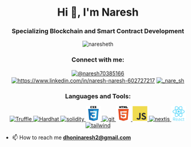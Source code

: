 <h1 align="center">Hi 👋, I'm Naresh</h1>
<h3 align="center">Specializing Blockchain and Smart Contract Development</h3>
<!-- <img align="right" alt="coding" width="2000" height="350" src="https://disruptiveinvesting.io/wp-content/uploads/2021/06/Simple-Work-Blog-Banner.jpg"> -->

<p align="center"> <img src="https://komarev.com/ghpvc/?username=naresheth&label=Profile%20views&color=0e75b6&style=flat" alt="naresheth" /> </p>

<!-- <p align="left"> <a href="https://github.com/ryo-ma/github-profile-trophy"><img src="https://github-profile-trophy.vercel.app/?username=naresheth" alt="naresheth" /></a> </p> -->




<h3 align="center">Connect with me:</h3>
<p align="center">
<a href="https://twitter.com/@naresh70385166" target="blank"><img align="center" src="https://raw.githubusercontent.com/rahuldkjain/github-profile-readme-generator/master/src/images/icons/Social/twitter.svg" alt="@naresh70385166" height="30" width="40" /></a>
<a href="https://linkedin.com/in/https://www.linkedin.com/in/naresh-naresh-602727217" target="blank"><img align="center" src="https://raw.githubusercontent.com/rahuldkjain/github-profile-readme-generator/master/src/images/icons/Social/linked-in-alt.svg" alt="https://www.linkedin.com/in/naresh-naresh-602727217" height="30" width="40" /></a>
<a href="https://instagram.com/_nare_sh" target="blank"><img align="center" src="https://raw.githubusercontent.com/rahuldkjain/github-profile-readme-generator/master/src/images/icons/Social/instagram.svg" alt="_nare_sh" height="30" width="40" /></a>
</p>

<h3 align="center">Languages and Tools:</h3>
<p align="center"> <a href="https://trufflesuite.com/" target="_blank" rel="noreferrer"><img src="https://trufflesuite.com/assets/logo.png" alt="Truffle" width="40" height="40"/> </a>    <a href="https://hardhat.org/" target="_blank" rel="noreferrer"><img src="https://seeklogo.com/images/H/hardhat-logo-888739EBB4-seeklogo.com.png" alt="Hardhat" width="40" height="40"/> </a>  <a href="https://docs.soliditylang.org/en/v0.8.17/" target="_blank" rel="noreferrer"><img src="https://docs.soliditylang.org/en/v0.8.17/_static/logo.svg" alt="solidity" width="40" height="40"/> </a> <a href="https://www.w3schools.com/css/" target="_blank" rel="noreferrer"> <img src="https://raw.githubusercontent.com/devicons/devicon/master/icons/css3/css3-original-wordmark.svg" alt="css3" width="40" height="40"/> </a> <a href="https://git-scm.com/" target="_blank" rel="noreferrer"> <img src="https://www.vectorlogo.zone/logos/git-scm/git-scm-icon.svg" alt="git" width="40" height="40"/> </a> <a href="https://www.w3.org/html/" target="_blank" rel="noreferrer"> <img src="https://raw.githubusercontent.com/devicons/devicon/master/icons/html5/html5-original-wordmark.svg" alt="html5" width="40" height="40"/> </a> <a href="https://developer.mozilla.org/en-US/docs/Web/JavaScript" target="_blank" rel="noreferrer"> <img src="https://raw.githubusercontent.com/devicons/devicon/master/icons/javascript/javascript-original.svg" alt="javascript" width="40" height="40"/> </a> <a href="https://nextjs.org/" target="_blank" rel="noreferrer"> <img src="https://cdn.worldvectorlogo.com/logos/nextjs-2.svg" alt="nextjs" width="40" height="40"/> </a> <a href="https://reactjs.org/" target="_blank" rel="noreferrer"> <img src="https://raw.githubusercontent.com/devicons/devicon/master/icons/react/react-original-wordmark.svg" alt="react" width="40" height="40"/> </a> <a href="https://tailwindcss.com/" target="_blank" rel="noreferrer"> <img src="https://www.vectorlogo.zone/logos/tailwindcss/tailwindcss-icon.svg" alt="tailwind" width="40" height="40"/> </a> </p>

- 📫 How to reach me **dhoninaresh2@gmail.com** 

<!-- 
<p><img align="left" src="https://github-readme-stats.vercel.app/api/top-langs?username=naresheth&show_icons=true&locale=en&layout=compact" alt="naresheth" /></p>

<p>&nbsp;<img align="center" src="https://github-readme-stats.vercel.app/api?username=naresheth&show_icons=true&locale=en" alt="naresheth" /></p>

<p><img align="center" src="https://github-readme-streak-stats.herokuapp.com/?user=naresheth&" alt="naresheth" /></p> -->
